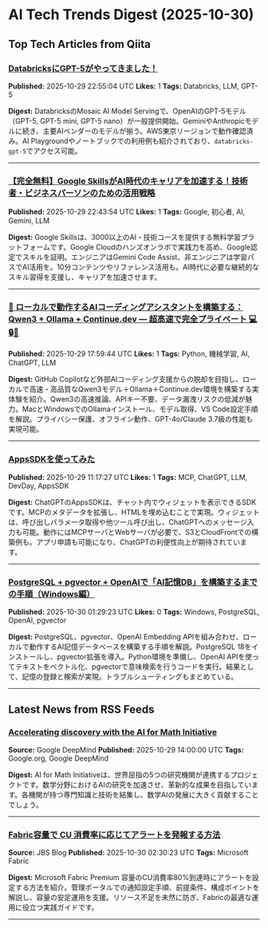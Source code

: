 # AI Tech Trends Digest (2025-10-30)


## Top Tech Articles from Qiita


### [DatabricksにGPT-5がやってきました！](https://qiita.com/taka_yayoi/items/90adabd89a785f56f4f7)
**Published:** 2025-10-29 22:55:04 UTC
**Likes:** 1
**Tags:** Databricks, LLM, GPT-5

**Digest:**
DatabricksのMosaic AI Model Servingで、OpenAIのGPT-5モデル（GPT-5, GPT-5 mini, GPT-5 nano）が一般提供開始。GeminiやAnthropicモデルに続き、主要AIベンダーのモデルが揃う。AWS東京リージョンで動作確認済み。AI Playgroundやノートブックでの利用例も紹介されており、`databricks-gpt-5`でアクセス可能。

---

### [【完全無料】Google SkillsがAI時代のキャリアを加速する！技術者・ビジネスパーソンのための活用戦略](https://qiita.com/Shawin/items/cc677ea1b9ca751d9370)
**Published:** 2025-10-29 22:43:54 UTC
**Likes:** 1
**Tags:** Google, 初心者, AI, Gemini, LLM

**Digest:**
Google Skillsは、3000以上のAI・技術コースを提供する無料学習プラットフォームです。Google Cloudのハンズオンラボで実践力を高め、Google認定でスキルを証明。エンジニアはGemini Code Assist、非エンジニアは学習パスでAI活用を。10分コンテンツやリファレンス活用も。AI時代に必要な継続的なスキル習得を支援し、キャリアを加速させます。

---

### [🎯 ローカルで動作するAIコーディングアシスタントを構築する：Qwen3 + Ollama + Continue.dev — 超高速で完全プライベート 💻🔒🚀](https://qiita.com/AInsights/items/d9b1130d2b4397f9b46b)
**Published:** 2025-10-29 17:59:44 UTC
**Likes:** 1
**Tags:** Python, 機械学習, AI, ChatGPT, LLM

**Digest:**
GitHub Copilotなど外部AIコーディング支援からの脱却を目指し、ローカルで高速・高品質なQwen3モデル＋Ollama＋Continue.dev環境を構築する実体験を紹介。Qwen3の高速推論、APIキー不要、データ漏洩リスクの低減が魅力。MacとWindowsでのOllamaインストール、モデル取得、VS Code設定手順を解説。プライバシー保護、オフライン動作、GPT-4o/Claude 3.7級の性能も実現可能。

---

### [AppsSDKを使ってみた](https://qiita.com/yusan25c/items/665889a806440355f09c)
**Published:** 2025-10-29 11:17:27 UTC
**Likes:** 1
**Tags:** MCP, ChatGPT, LLM, DevDay, AppsSDK

**Digest:**
ChatGPTのAppsSDKは、チャット内でウィジェットを表示できるSDKです。MCPのメタデータを拡張し、HTMLを埋め込むことで実現。ウィジェットは、呼び出しパラメータ取得や他ツール呼び出し、ChatGPTへのメッセージ入力も可能。動作にはMCPサーバとWebサーバが必要で、S3とCloudFrontでの構築例も。アプリ申請も可能になり、ChatGPTの利便性向上が期待されています。

---

### [PostgreSQL + pgvector + OpenAIで「AI記憶DB」を構築するまでの手順（Windows編）](https://qiita.com/root_9/items/bd532685d7449ebfadbb)
**Published:** 2025-10-30 01:29:23 UTC
**Likes:** 0
**Tags:** Windows, PostgreSQL, OpenAI, pgvector

**Digest:**
PostgreSQL、pgvector、OpenAI Embedding APIを組み合わせ、ローカルで動作するAI記憶データベースを構築する手順を解説。PostgreSQL 18をインストールし、pgvector拡張を導入。Python環境を準備し、OpenAI APIを使ってテキストをベクトル化、pgvectorで意味検索を行うコードを実行。結果として、記憶の登録と検索が実現。トラブルシューティングもまとめている。

---

## Latest News from RSS Feeds


### [Accelerating discovery with the AI for Math Initiative](https://blog.google/technology/google-deepmind/ai-for-math/)
**Source:** Google DeepMind
**Published:** 2025-10-29 14:00:00 UTC
**Tags:** Google.org, Google DeepMind

**Digest:**
AI for Math Initiativeは、世界屈指の5つの研究機関が連携するプロジェクトです。数学分野におけるAIの研究を加速させ、革新的な成果を目指しています。各機関が持つ専門知識と技術を結集し、数学AIの発展に大きく貢献することでしょう。

---

### [Fabric容量で CU 消費率に応じてアラートを発報する方法](https://blog.jbs.co.jp/entry/2025/10/30/113023)
**Source:** JBS Blog
**Published:** 2025-10-30 02:30:23 UTC
**Tags:** Microsoft Fabric

**Digest:**
Microsoft Fabric Premium 容量のCU消費率80%到達時にアラートを設定する方法を紹介。管理ポータルでの通知設定手順、前提条件、構成ポイントを解説し、容量の安定運用を支援。リソース不足を未然に防ぎ、Fabricの最適な運用に役立つ実践ガイドです。

---